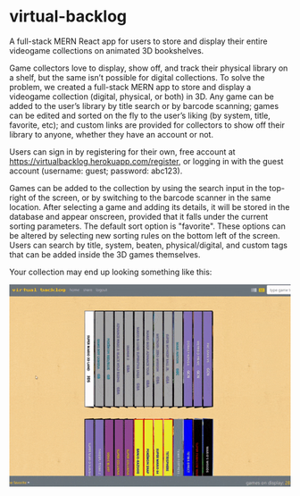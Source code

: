 # virtual-backlog
A full-stack MERN React app for users to store and display their entire videogame collections on animated 3D bookshelves.

Game collectors love to display, show off, and track their physical library on a shelf, but the same isn’t possible for digital collections. To solve the problem, we created a full-stack MERN app to store and display a videogame collection (digital, physical, or both) in 3D. Any game can be added to the user’s library by title search or by barcode scanning; games can be edited and sorted on the fly to the user’s liking (by system, title, favorite, etc); and custom links are provided for collectors to show off their library to anyone, whether they have an account or not.

Users can sign in by registering for their own, free account at https://virtualbacklog.herokuapp.com/register, or logging in with the guest account (username: guest; password: abc123).

Games can be added to the collection by using the search input in the top-right of the screen, or by switching to the barcode scanner in the same location. After selecting a game and adding its details, it will be stored in the database and appear onscreen, provided that it falls under the current sorting parameters. The default sort option is "favorite". These options can be altered by selecting new sorting rules on the bottom left of the screen. Users can search by title, system, beaten, physical/digital, and custom tags that can be added inside the 3D games themselves.

Your collection may end up looking something like this: 

![](virtual-backlog-demo.gif)
